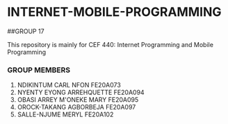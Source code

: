 # INTERNET-MOBILE-PROGRAMMING
##GROUP 17

This repository is mainly for CEF 440: Internet Programming and Mobile Programming

### GROUP MEMBERS
1. NDIKINTUM CARL NFON                  FE20A073
2. NYENTY EYONG ARREHQUETTE             FE20A094
3. OBASI ARREY M'ONEKE MARY             FE20A095
4. OROCK-TAKANG AGBORBEJA               FE20A097
4. SALLE-NJUME MERYL                    FE20A102
